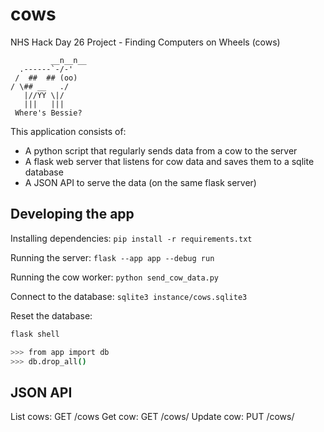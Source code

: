 # cows
NHS Hack Day 26 Project - Finding Computers on Wheels (cows)


             __n__n__
      .------`-/-'
     /  ##  ## (oo)
    / \## __   ./
       |//YY \|/
       |||   |||
     Where's Bessie?

This application consists of:
* A python script that regularly sends data from a cow to the server
* A flask web server that listens for cow data and saves them to a sqlite database
* A JSON API to serve the data (on the same flask server)

## Developing the app

Installing dependencies:
`pip install -r requirements.txt`

Running the server:
`flask --app app --debug run`

Running the cow worker:
`python send_cow_data.py`

Connect to the database:
`sqlite3 instance/cows.sqlite3`

Reset the database:
```sh
flask shell

>>> from app import db
>>> db.drop_all()
```

## JSON API

List cows: GET /cows
Get cow: GET /cows/<name>
Update cow: PUT /cows/<name>
